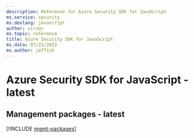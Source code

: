 ```yaml
---
description: Reference for Azure Security SDK for JavaScript
ms.service: security
ms.devlang: javascript
author: xirzec
ms.topic: reference
title: Azure Security SDK for JavaScript
ms.data: 07/21/2022
ms.author: jeffish
---
```

# Azure Security SDK for JavaScript - latest

## Management packages - latest
[!INCLUDE [mgmt-packages](security-mgmt-index.md)]